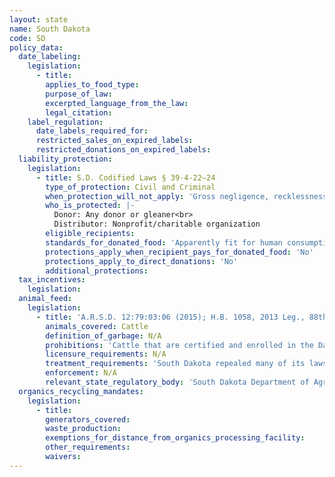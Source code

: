 ```yaml
---
layout: state
name: South Dakota
code: SD
policy_data:
  date_labeling:
    legislation:
      - title:
        applies_to_food_type:
        purpose_of_law:
        excerpted_language_from_the_law:
        legal_citation:
    label_regulation:
      date_labels_required_for:
      restricted_sales_on_expired_labels:
      restricted_donations_on_expired_labels:
  liability_protection:
    legislation:
      - title: S.D. Codified Laws § 39-4-22—24
        type_of_protection: Civil and Criminal
        when_protection_will_not_apply: 'Gross negligence, recklessness, or intentional misconduct'
        who_is_protected: |-
          Donor: Any donor or gleaner<br>
          Distributor: Nonprofit/charitable organization
        eligible_recipients:
        standards_for_donated_food: 'Apparently fit for human consumption; includes food not readily marketable due to appearance, freshness, grade, or surplus'
        protections_apply_when_recipient_pays_for_donated_food: 'No'
        protections_apply_to_direct_donations: 'No'
        additional_protections:
  tax_incentives:
    legislation:
  animal_feed:
    legislation:
      - title: 'A.R.S.D. 12:79:03:06 (2015); H.B. 1058, 2013 Leg., 88th Sess. (S.D. 2013)'
        animals_covered: Cattle
        definition_of_garbage: N/A
        prohibitions: 'Cattle that are certified and enrolled in the Dakota Certified Beef Program may not be fed any feed products containing food processing waste, restaurant food waste, dried poultry waste, dried poultry litter, dried ruminant waste, dried swine waste, undried processed animal waste products, or processed animal waste. A.R.S.D. 12:79:03:06 (2015).'
        licensure_requirements: N/A
        treatment_requirements: 'South Dakota repealed many of its laws pertaining to garbage feeding. Before the repeal, these laws prohibited the feeding of garbage to swine and livestock; there was no exception for heat-treated garbage. The state decided to repeal this law in order to loosen the reigns on animal disease control generally, as many animal diseases have been eradicated and better managed in recent years. H.B. 1058, 2013 Leg., 88th Sess. (S.D. 2013).'
        enforcement: N/A
        relevant_state_regulatory_body: 'South Dakota Department of Agriculture, <a href="https://sdda.sd.gov/" target="_blank">https://sdda.sd.gov/</a>.'
  organics_recycling_mandates:
    legislation:
      - title:
        generators_covered:
        waste_production:
        exemptions_for_distance_from_organics_processing_facility:
        other_requirements:
        waivers:
---
```

